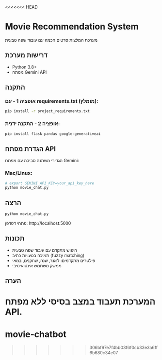 <<<<<<< HEAD
# Movie Recommendation System
מערכת המלצות סרטים חכמה עם עיבוד שפה טבעית

## דרישות מערכת
- Python 3.8+
- מפתח Gemini API

## התקנה

### אופציה 1 - עם requirements.txt (מומלץ):
```bash
pip install -r project_requirements.txt
```

### אופציה 2 - התקנה ידנית:
```bash
pip install flask pandas google-generativeai
```

## הגדרת מפתח API
הגדירי משתנה סביבה עם מפתח Gemini:

### Mac/Linux:
```bash
# export GEMINI_API_KEY=your_api_key_here
python movie_chat.py
```

## הרצה
```bash
python movie_chat.py
```
פתחי דפדפן: http://localhost:5000

## תכונות
- חיפוש מתקדם עם עיבוד שפה טבעית
- תמיכה בטעויות כתיב (fuzzy matching)
- פילטרים מתקדמים: ז'אנר, שנה, שחקנים, במאי
- ממשק משתמש אינטואיטיבי

## הערה
המערכת תעבוד במצב בסיסי ללא מפתח API.
=======
# movie-chatbot
>>>>>>> 306bf97e7f4bb03f6f0cb33e3a6ff6b680c34e07
